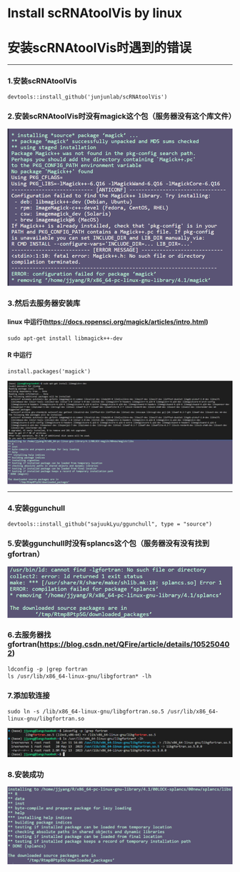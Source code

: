 # Install scRNAtoolVis by linux
# 安装scRNAtoolVis时遇到的错误

---  
### 1.安装scRNAtoolVis  
    devtools::install_github('junjunlab/scRNAtoolVis')  
### 2.安装scRNAtoolVis时没有magick这个包（服务器没有这个库文件）  
![0.png](https://github.com/y741269430/Install-scRNAtoolVis/blob/main/png/0.png)  
### 3.然后去服务器安装库  
#### linux 中运行(https://docs.ropensci.org/magick/articles/intro.html)    
    sudo apt-get install libmagick++-dev  
#### R 中运行  
    install.packages('magick')  
![1.png](https://github.com/y741269430/Install-scRNAtoolVis/blob/main/png/1.png)  

---  
### 4.安装ggunchull
    devtools::install_github("sajuukLyu/ggunchull", type = "source")
### 5.安装ggunchull时没有splancs这个包（服务器没有没有找到gfortran）  
![2.png](https://github.com/y741269430/Install-scRNAtoolVis/blob/main/png/2.png)  
### 6.去服务器找gfortran(https://blog.csdn.net/QFire/article/details/105250402)      
    ldconfig -p |grep fortran  
    ls /usr/lib/x86_64-linux-gnu/libgfortran* -lh  
### 7.添加软连接  
    sudo ln -s /lib/x86_64-linux-gnu/libgfortran.so.5 /usr/lib/x86_64-linux-gnu/libgfortran.so  
![4.png](https://github.com/y741269430/Install-scRNAtoolVis/blob/main/png/4.png)  
### 8.安装成功  
![3.png](https://github.com/y741269430/Install-scRNAtoolVis/blob/main/png/3.png)  

